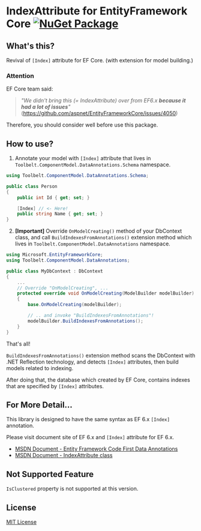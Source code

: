 # IndexAttribute for EntityFramework Core [![NuGet Package](https://img.shields.io/nuget/v/Toolbelt.EntityFrameworkCore.IndexAttribute.svg)](https://www.nuget.org/packages/Toolbelt.EntityFrameworkCore.IndexAttribute/)

## What's this?

Revival of `[Index]` attribute for EF Core. (with extension for model building.)


### Attention

EF Core team said:

> _"We didn't bring this (= IndexAttribute) over from EF6.x **because it had a lot of issues**"_  
> (https://github.com/aspnet/EntityFrameworkCore/issues/4050)

Therefore, you should consider well before use this package.

## How to use?

1. Annotate your model with `[Index]` attribute that lives in `Toolbelt.ComponentModel.DataAnnotations.Schema` namespace.

```csharp
using Toolbelt.ComponentModel.DataAnnotations.Schema;

public class Person
{
    public int Id { get; set; }

    [Index] // <- Here!
    public string Name { get; set; }
}
```

2. **[Important]** Override `OnModelCreating()` method of your DbContext class, and call `BuildIndexesFromAnnotations()` extension method which lives in `Toolbelt.ComponentModel.DataAnnotations` namespace.

```csharp
using Microsoft.EntityFrameworkCore;
using Toolbelt.ComponentModel.DataAnnotations;

public class MyDbContext : DbContext
{
    ...
    // Override "OnModelCreating", ...
    protected override void OnModelCreating(ModelBuilder modelBuilder)
    {
        base.OnModelCreating(modelBuilder);

        // .. and invoke "BuildIndexesFromAnnotations"!
        modelBuilder.BuildIndexesFromAnnotations();
    }
}
```

That's all!

`BuildIndexesFromAnnotations()` extension method scans the DbContext with .NET Reflection technology, and detects `[Index]` attributes, then build models related to indexing.

After doing that, the database which created by EF Core, contains indexes that are specified by `[Index]` attributes.

## For More Detail...

This library is designed to have the same syntax as EF 6.x `[Index]` annotation.

Please visit document site of EF 6.x and `[Index]` attribute for EF 6.x.

- [MSDN Document - Entity Framework Code First Data Annotations](https://msdn.microsoft.com/en-us/library/jj591583%28v=vs.113%29.aspx?f=255&MSPPError=-2147217396)
- [MSDN Document - IndexAttribute class](https://msdn.microsoft.com/library/system.componentmodel.dataannotations.schema.indexattribute(v=vs.113).aspx)

## Not Supported Feature

`IsClustered` property is not supported at this version.

## License

[MIT License](LICENSE)

